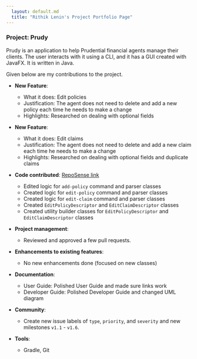 ```yaml
---
  layout: default.md
  title: "Rithik Lenin's Project Portfolio Page"
---
```


### Project: Prudy

Prudy is an application to help Prudential financial agents manage their clients. The user interacts with it using a CLI, and it has a GUI created with JavaFX. It is written in Java.

Given below are my contributions to the project.

* **New Feature**:
  * What it does: Edit policies
  * Justification: The agent does not need to delete and add a new policy each time he needs to make a change
  * Highlights: Researched on dealing with optional fields

* **New Feature**:
  * What it does: Edit claims
  * Justification: The agent does not need to delete and add a new claim each time he needs to make a change
  * Highlights: Researched on dealing with optional fields and duplicate claims

* **Code contributed**: [RepoSense link](https://nus-cs2103-ay2425s1.github.io/tp-dashboard/?search=rithiklenin&sort=groupTitle&sortWithin=title&timeframe=commit&mergegroup=&groupSelect=groupByAuthors&breakdown=true&checkedFileTypes=docs~functional-code~test-code~other&since=2024-09-20)
  * Edited logic for `add-policy` command and parser classes
  * Created logic for `edit-policy` command and parser classes
  * Created logic for `edit-claim` command and parser classes
  * Created `EditPolicyDescriptor` and `EditClaimDescriptor` classes
  * Created utility builder classes for `EditPolicyDescriptor` and `EditClaimDescriptor` classes

* **Project management**:
  * Reviewed and approved a few pull requests.

* **Enhancements to existing features**:
  * No new enhancements done (focused on new classes)

* **Documentation**:
  * User Guide: Polished User Guide and made sure links work
  * Developer Guide: Polished Developer Guide and changed UML diagram

* **Community**:
  * Create new issue labels of `type`, `priority`, and `severity` and new milestones `v1.1` - `v1.6`.

* **Tools**:
  * Gradle, Git

